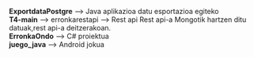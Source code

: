 <b>ExportdataPostgre</b> --> Java aplikazioa datu esportazioa egiteko<br>
<b>T4-main</b> --> erronkarestapi --> Rest api Rest api-a Mongotik hartzen ditu datuak,rest api-a deitzerakoan.<br>
<b>ErronkaOndo</b> --> C# proiektua <br>
<b>juego_java</b> --> Android jokua
